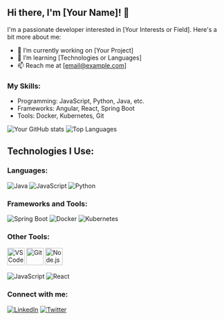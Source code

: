 ## Hi there, I'm [Your Name]! 👋

I'm a passionate developer interested in [Your Interests or Field]. Here's a bit more about me:

- 🔭 I’m currently working on [Your Project]
- 🌱 I’m learning [Technologies or Languages]
- 📫 Reach me at [email@example.com]

### My Skills:
- Programming: JavaScript, Python, Java, etc.
- Frameworks: Angular, React, Spring Boot
- Tools: Docker, Kubernetes, Git

![Your GitHub stats](https://github-readme-stats.vercel.app/api?username=eflash0&show_icons=true)
![Top Languages](https://github-readme-stats.vercel.app/api/top-langs/?username=eflash0&layout=compact)

## Technologies I Use:

### Languages:
![Java](https://img.shields.io/badge/Java-ED8B00?style=flat-square&logo=java&logoColor=white)
![JavaScript](https://img.shields.io/badge/JavaScript-F7DF1E?style=flat-square&logo=javascript&logoColor=black)
![Python](https://img.shields.io/badge/Python-3776AB?style=flat-square&logo=python&logoColor=white)

### Frameworks and Tools:
![Spring Boot](https://img.shields.io/badge/-Spring%20Boot-6DB33F?style=flat-square&logo=spring-boot&logoColor=white)
![Docker](https://img.shields.io/badge/-Docker-2496ED?style=flat-square&logo=docker&logoColor=white)
![Kubernetes](https://img.shields.io/badge/Kubernetes-326CE5?style=flat-square&logo=kubernetes&logoColor=white)

### Other Tools:
<img src="https://www.vectorlogo.zone/logos/visualstudio_code/visualstudio_code-icon.svg" alt="VSCode" width="40" height="40"/>
<img src="https://www.vectorlogo.zone/logos/git-scm/git-scm-icon.svg" alt="Git" width="40" height="40"/>
<img src="https://www.vectorlogo.zone/logos/nodejs/nodejs-icon.svg" alt="Node.js" width="40" height="40"/>


![JavaScript](https://img.shields.io/badge/-JavaScript-61DAFB?logo=javascript&logoColor=fff&style=flat)
![React](https://img.shields.io/badge/-React-20232a?logo=react&logoColor=61DAFB&style=flat)

### Connect with me:
[![LinkedIn](https://img.shields.io/badge/-LinkedIn-0077B5?style=flat&logo=LinkedIn&logoColor=white)](https://linkedin.com/in/your-username)
[![Twitter](https://img.shields.io/badge/-Twitter-1DA1F2?style=flat&logo=Twitter&logoColor=white)](https://twitter.com/your-username)



